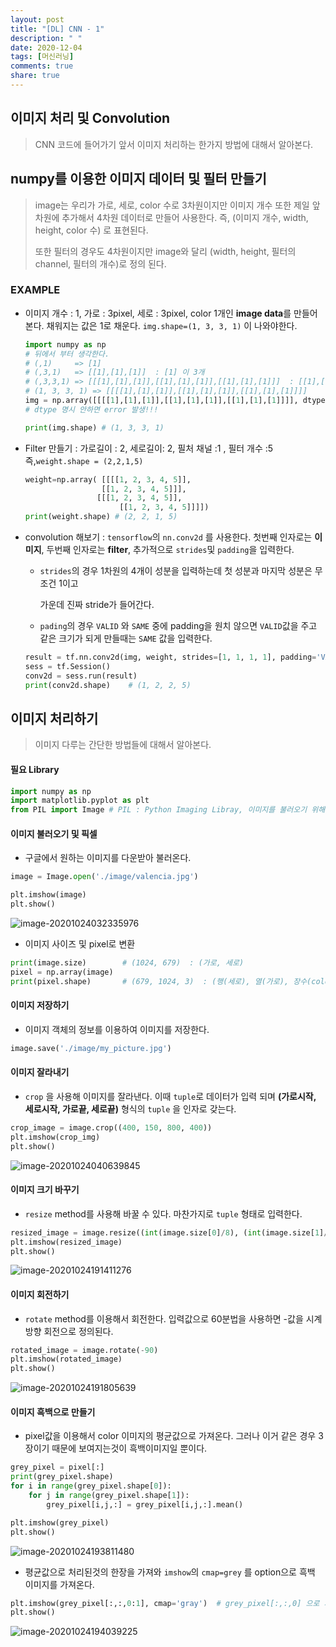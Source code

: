 ```yaml
---
layout: post
title: "[DL] CNN - 1"
description: " "
date: 2020-12-04
tags: [머신러닝]
comments: true
share: true
---
```



## 이미지 처리 및 Convolution

> CNN 코드에 들어가기 앞서 이미지 처리하는 한가지 방법에 대해서 알아본다.



## numpy를 이용한 이미지 데이터 및 필터 만들기

> image는  우리가 가로, 세로, color 수로 3차원이지만  이미지 개수 또한 제일 앞 차원에 추가해서 4차원 데이터로 만들어 사용한다. 즉, (이미지 개수, width, height, color 수) 로 표현된다.
>
> 또한 필터의 경우도 4차원이지만 image와 달리  (width, height, 필터의 channel, 필터의 개수)로 정의 된다.

### EXAMPLE

* 이미지 개수 : 1, 가로 : 3pixel, 세로 : 3pixel,  color 1개인 **image data**를 만들어 본다. 채워지는 값은 1로 채운다.  `img.shape=(1, 3, 3, 1)` 이 나와야한다.

  ```python
  import numpy as np
  # 뒤에서 부터 생각한다.
  # (,1)     => [1]
  # (,3,1)   => [[1],[1],[1]]  : [1] 이 3개
  # (,3,3,1) => [[[1],[1],[1]],[[1],[1],[1]],[[1],[1],[1]]]  : [[1],[1],[1]] 이 3개
  # (1, 3, 3, 1) => [[[[1],[1],[1]],[[1],[1],[1]],[[1],[1],[1]]]]
  img = np.array([[[[1],[1],[1]],[[1],[1],[1]],[[1],[1],[1]]]], dtype=np.float32)
  # dtype 명시 안하면 error 발생!!!
  
  print(img.shape) # (1, 3, 3, 1)
  ```



* Filter 만들기 :   가로길이 : 2, 세로길이: 2, 필처 채널 :1 , 필터 개수 :5 즉,`weight.shape = (2,2,1,5)` 

  ```python
  weight=np.array( [[[[1, 2, 3, 4, 5]],
  		           [[1, 2, 3, 4, 5]]],
          		  [[[1, 2, 3, 4, 5]],
            		   [[1, 2, 3, 4, 5]]]])
  print(weight.shape) # (2, 2, 1, 5)
  
  ```



* convolution 해보기 : `tensorflow`의 `nn.conv2d` 를 사용한다. 첫번째 인자로는 **이미지**, 두번째 인자로는 **filter**, 추가적으로 `strides`및 `padding`을 입력한다. 

  * `strides`의 경우 1차원의 4개이 성분을 입력하는데 첫 성분과 마지막 성분은 무조건 1이고

    가운데  진짜 stride가 들어간다.

  * `pading`의 경우 `VALID` 와 `SAME` 중에 padding을 원치 않으면 `VALID`값을 주고 같은 크기가 되게 만들때는 `SAME` 값을 입력한다.

  ```python
  result = tf.nn.conv2d(img, weight, strides=[1, 1, 1, 1], padding='VALID')
  sess = tf.Session()
  conv2d = sess.run(result)
  print(conv2d.shape)    # (1, 2, 2, 5)
  ```





## 이미지 처리하기

> 이미지 다루는 간단한 방법들에 대해서 알아본다.

#### 필요 Library

```python
import numpy as np
import matplotlib.pyplot as plt
from PIL import Image # PIL : Python Imaging Libray, 이미지를 불러오기 위해 사용
```



#### 이미지 불러오기 및 픽셀

* 구글에서 원하는 이미지를 다운받아 불러온다.

```python
image = Image.open('./image/valencia.jpg')

plt.imshow(image)
plt.show()
```

![image-20201024032335976](https://github.com/colinch4/colinch4.github.io/blob/master/_posts/2020/ML/markdown-images/image-20201024032335976.png?raw=true)

* 이미지 사이즈 및 pixel로 변환

```python
print(image.size)        # (1024, 679)  : (가로, 세로)
pixel = np.array(image)
print(pixel.shape)       # (679, 1024, 3)  : (행(세로), 열(가로), 장수(color수))
```



#### 이미지 저장하기

* 이미지 객체의 정보를 이용하여 이미지를 저장한다.

```python
image.save('./image/my_picture.jpg')
```



#### 이미지 잘라내기

* `crop` 을 사용해 이미지를 잘라낸다. 이때 `tuple`로 데이터가 입력 되며 **(가로시작, 세로시작, 가로끝, 세로끝)**  형식의 `tuple` 을 인자로 갖는다.

```python
crop_image = image.crop((400, 150, 800, 400))
plt.imshow(crop_img)
plt.show()
```

![image-20201024040639845](https://github.com/colinch4/colinch4.github.io/blob/master/_posts/2020/ML/markdown-images/image-20201024040639845.png?raw=true)



#### 이미지 크기 바꾸기

* `resize` method를 사용해 바꿀 수 있다. 마찬가지로 `tuple` 형태로 입력한다.

```python
resized_image = image.resize((int(image.size[0]/8), (int(image.size[1]/8))))
plt.imshow(resized_image)
plt.show()
```

![image-20201024191411276](https://github.com/colinch4/colinch4.github.io/blob/master/_posts/2020/ML/markdown-images/image-20201024191411276.png?raw=true)



#### 이미지 회전하기

* `rotate` method를 이용해서 회전한다. 입력값으로  60분법을 사용하면 -값을 시계방향 회전으로 정의된다.

```python
rotated_image = image.rotate(-90)
plt.imshow(rotated_image)
plt.show()
```

![image-20201024191805639](https://github.com/colinch4/colinch4.github.io/blob/master/_posts/2020/ML/markdown-images/image-20201024191805639.png?raw=true)





#### 이미지 흑백으로 만들기

* pixel값을 이용해서 color 이미지의 평균값으로 가져온다. 그러나 이거 같은 경우 3장이기 때문에 보여지는것이 흑백이미지일 뿐이다.

```python
grey_pixel = pixel[:]
print(grey_pixel.shape)
for i in range(grey_pixel.shape[0]):
    for j in range(grey_pixel.shape[1]):
        grey_pixel[i,j,:] = grey_pixel[i,j,:].mean()

plt.imshow(grey_pixel)
plt.show() 
```

![image-20201024193811480](https://github.com/colinch4/colinch4.github.io/blob/master/_posts/2020/ML/markdown-images/image-20201024193811480.png?raw=true)

* 평균값으로 처리된것의 한장을 가져와 `imshow`의  `cmap=grey` 를 option으로 흑백 이미지를 가져온다.

```python
plt.imshow(grey_pixel[:,:,0:1], cmap='gray')  # grey_pixel[:,:,0] 으로 가져오면 shape이 2D가 된다.
plt.show()
```

![image-20201024194039225](https://github.com/colinch4/colinch4.github.io/blob/master/_posts/2020/ML/markdown-images/image-20201024194039225.png?raw=true)